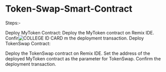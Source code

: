 # Token-Swap-Smart-Contract


Steps:-

Deploy MyToken Contract:
Deploy the MyToken contract on Remix IDE.
Confir![COLLEGE ID CARD](https://github.com/am6403/Token-Swap-Smart-Contract/assets/103773302/1bf41ac8-9047-437c-961a-a12cde7722f0)
m the deployment transaction.
Deploy TokenSwap Contract:

Deploy the TokenSwap contract on Remix IDE.
Set the address of the deployed MyToken contract as the parameter for TokenSwap.
Confirm the deployment transaction.

